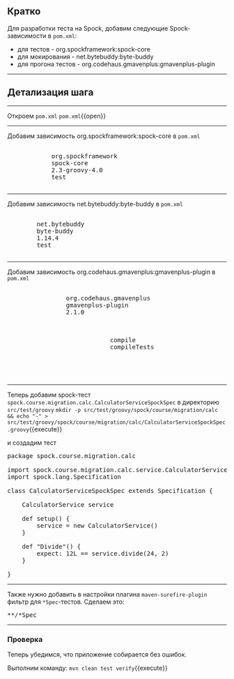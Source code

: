 ## Кратко

Для разработки теста на Spock, добавим следующие Spock-зависимости в `pom.xml`:
* для тестов - org.spockframework:spock-core
* для мокирования - net.bytebuddy:byte-buddy
* для прогона тестов - org.codehaus.gmavenplus:gmavenplus-plugin
____
## Детализация шага
____
Откроем `pom.xml`
    `pom.xml`{{open}}
____
Добавим зависимость org.spockframework:spock-core в `pom.xml`

<pre class="file" data-filename="./pom.xml" data-target="insert" data-marker="<!--d1-->">
<dependency>
            <groupId>org.spockframework</groupId>
            <artifactId>spock-core</artifactId>
            <version>2.3-groovy-4.0</version>
            <scope>test</scope>
        </dependency>
</pre>
____
Добавим зависимость net.bytebuddy:byte-buddy в `pom.xml`

<pre class="file" data-filename="./pom.xml" data-target="insert" data-marker="<!--d2-->">
<dependency> <!-- enables mocking of classes (in addition to interfaces) -->
        <groupId>net.bytebuddy</groupId>
        <artifactId>byte-buddy</artifactId>
        <version>1.14.4</version>
        <scope>test</scope>
    </dependency>
</pre>
____
Добавим зависимость org.codehaus.gmavenplus:gmavenplus-plugin в `pom.xml`

<pre class="file" data-filename="./pom.xml" data-target="insert" data-marker="<!--p1-->">
<plugin>
                <groupId>org.codehaus.gmavenplus</groupId>
                <artifactId>gmavenplus-plugin</artifactId>
                <version>2.1.0</version>
                <executions>
                    <execution>
                        <goals>
                            <goal>compile</goal>
                            <goal>compileTests</goal>
                        </goals>
                    </execution>
                </executions>
            </plugin>
</pre>
---
Теперь добавим spock-тест `spock.course.migration.calc.CalculatorServiceSpockSpec` в директорию `src/test/groovy`
`mkdir -p src/test/groovy/spock/course/migration/calc && echo "-" > src/test/groovy/spock/course/migration/calc/CalculatorServiceSpockSpec.groovy`{{execute}}

и создадим тест

<pre class="file" data-filename="./pom.xml" data-target="insert" data-marker="-">
package spock.course.migration.calc

import spock.course.migration.calc.service.CalculatorService
import spock.lang.Specification

class CalculatorServiceSpockSpec extends Specification {

    CalculatorService service

    def setup() {
        service = new CalculatorService()
    }

    def "Divide"() {
        expect: 12L == service.divide(24, 2)
    }

}
</pre>
---
Также нужно добавить в настройки плагина `maven-surefire-plugin` фильтр для `*Spec`-тестов.
Сделаем это:

<pre class="file" data-filename="./pom.xml" data-target="insert" data-marker="<!--filter-->">
<include>**/*Spec</include>
</pre>
---
### Проверка

Теперь убедимся, что приложение собирается без ошибок.

Выполним команду:
`mvn clean test verify`{{execute}}
